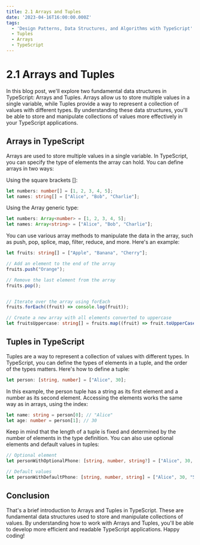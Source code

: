 ```yaml
---
title: 2.1 Arrays and Tuples
date: '2023-04-16T16:00:00.000Z'
tags:
  - 'Design Patterns, Data Structures, and Algorithms with TypeScript'
  - Tuples
  - Arrays
  - TypeScript
---
```


# 2.1 Arrays and Tuples

In this blog post, we'll explore two fundamental data structures in TypeScript: Arrays and Tuples. Arrays allow us to store multiple values in a single variable, while Tuples provide a way to represent a collection of values with different types. By understanding these data structures, you'll be able to store and manipulate collections of values more effectively in your TypeScript applications.

## Arrays in TypeScript

Arrays are used to store multiple values in a single variable. In TypeScript, you can specify the type of elements the array can hold. You can define arrays in two ways:

Using the square brackets \[]:

```typescript
let numbers: number[] = [1, 2, 3, 4, 5];
let names: string[] = ["Alice", "Bob", "Charlie"];

```

Using the Array generic type:

```typescript
let numbers: Array<number> = [1, 2, 3, 4, 5];
let names: Array<string> = ["Alice", "Bob", "Charlie"];

```

You can use various array methods to manipulate the data in the array, such as push, pop, splice, map, filter, reduce, and more. Here's an example:

```typescript
let fruits: string[] = ["Apple", "Banana", "Cherry"];

// Add an element to the end of the array
fruits.push("Orange");

// Remove the last element from the array
fruits.pop();


// Iterate over the array using forEach
fruits.forEach((fruit) => console.log(fruit));

// Create a new array with all elements converted to uppercase
let fruitsUppercase: string[] = fruits.map((fruit) => fruit.toUpperCase());

```

## Tuples in TypeScript

Tuples are a way to represent a collection of values with different types. In TypeScript, you can define the types of elements in a tuple, and the order of the types matters. Here's how to define a tuple:

```typescript
let person: [string, number] = ["Alice", 30];

```

In this example, the person tuple has a string as its first element and a number as its second element. Accessing the elements works the same way as in arrays, using the index:

```typescript
let name: string = person[0]; // "Alice"
let age: number = person[1]; // 30

```

Keep in mind that the length of a tuple is fixed and determined by the number of elements in the type definition. You can also use optional elements and default values in tuples:

```typescript
// Optional element
let personWithOptionalPhone: [string, number, string?] = ["Alice", 30, "555-1234"];

// Default values
let personWithDefaultPhone: [string, number, string] = ["Alice", 30, "555-0000"];

```

## Conclusion

That's a brief introduction to Arrays and Tuples in TypeScript. These are fundamental data structures used to store and manipulate collections of values. By understanding how to work with Arrays and Tuples, you'll be able to develop more efficient and readable TypeScript applications. Happy coding!
